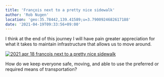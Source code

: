 ```yaml
---
title: 'François next to a pretty nice sidewalk'
author: 'Rob Nugen'
location: 'geo:35.78442,139.41589;u=3.7900924682617188'
date: '2021-04-19T09:33:56+09:00'
---
```


I think at the end of this journey I will have pain greater appreciation for what it takes to maintain infrastructure that allows us to move around. 

[![2021 apr 18 francois next to a pretty nice sidewalk](//b.robnugen.com/quests/walk-to-niigata/2021/en_route/day-04/thumbs/2021_apr_18_francois_next_to_a_pretty_nice_sidewalk.jpeg)](//b.robnugen.com/quests/walk-to-niigata/2021/en_route/day-04/2021_apr_18_francois_next_to_a_pretty_nice_sidewalk.jpeg)          

How do we keep everyone safe, moving, and able to use the preferred or required means of transportation?
